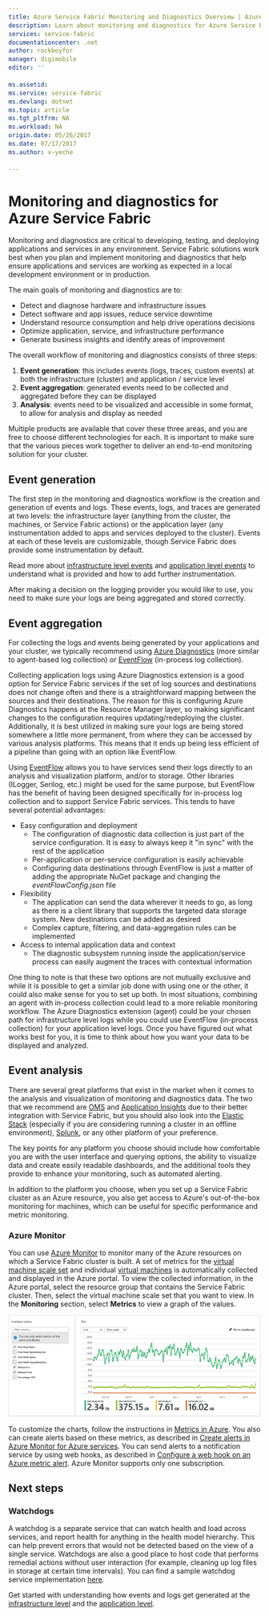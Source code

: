 ```yaml
---
title: Azure Service Fabric Monitoring and Diagnostics Overview | Azure
description: Learn about monitoring and diagnostics for Azure Service Fabric clusters, applications, and services.
services: service-fabric
documentationcenter: .net
author: rockboyfor
manager: digimobile
editor: ''

ms.assetid:
ms.service: service-fabric
ms.devlang: dotnet
ms.topic: article
ms.tgt_pltfrm: NA
ms.workload: NA
origin.date: 05/26/2017
ms.date: 07/17/2017
ms.author: v-yeche

---
```


# Monitoring and diagnostics for Azure Service Fabric

Monitoring and diagnostics are critical to developing, testing, and deploying applications and services in any environment. Service Fabric solutions work best when you plan and implement monitoring and diagnostics that help ensure applications and services are working as expected in a local development environment or in production.

The main goals of monitoring and diagnostics are to:
* Detect and diagnose hardware and infrastructure issues
* Detect software and app issues, reduce service downtime
* Understand resource consumption and help drive operations decisions
* Optimize application, service, and infrastructure performance
* Generate business insights and identify areas of improvement

The overall workflow of monitoring and diagnostics consists of three steps:

1. **Event generation**: this includes events (logs, traces, custom events) at both the infrastructure (cluster) and application / service level
2. **Event aggregation**: generated events need to be collected and aggregated before they can be displayed
3. **Analysis**: events need to be visualized and accessible in some format, to allow for analysis and display as needed

Multiple products are available that cover these three areas, and you are free to choose different technologies for each. It is important to make sure that the various pieces work together to deliver an end-to-end monitoring solution for your cluster.

## Event generation

The first step in the monitoring and diagnostics workflow is the creation and generation of events and logs. These events, logs, and traces are generated at two levels: the infrastructure layer (anything from the cluster, the machines, or Service Fabric actions) or the application layer (any instrumentation added to apps and services deployed to the cluster). Events at each of these levels are customizable, though Service Fabric does provide some instrumentation by default.

Read more about [infrastructure level events](service-fabric-diagnostics-event-generation-infra.md) and [application level events](service-fabric-diagnostics-event-generation-app.md) to understand what is provided and how to add further instrumentation.

After making a decision on the logging provider you would like to use, you need to make sure your logs are being aggregated and stored correctly.

## Event aggregation

For collecting the logs and events being generated by your applications and your cluster, we typically recommend using [Azure Diagnostics](service-fabric-diagnostics-event-aggregation-wad.md) (more similar to agent-based log collection) or [EventFlow](service-fabric-diagnostics-event-aggregation-eventflow.md) (in-process log collection).

Collecting application logs using Azure Diagnostics extension is a good option for Service Fabric services if the set of log sources and destinations does not change often and there is a straightforward mapping between the sources and their destinations. The reason for this is configuring Azure Diagnostics happens at the Resource Manager layer, so making significant changes to the configuration requires updating/redeploying the cluster. Additionally, it is best utilized in making sure your logs are being stored somewhere a little more permanent, from where they can be accessed by various analysis platforms. This means that it ends up being less efficient of a pipeline than going with an option like EventFlow.

Using [EventFlow](https://github.com/Azure/diagnostics-eventflow) allows you to have services send their logs directly to an analysis and visualization platform, and/or to storage. Other libraries (ILogger, Serilog, etc.) might be used for the same purpose, but EventFlow has the benefit of having been designed specifically for in-process log collection and to support Service Fabric services. This tends to have several potential advantages:

* Easy configuration and deployment
    * The configuration of diagnostic data collection is just part of the service configuration. It is easy to always keep it "in sync" with the rest of the application
    * Per-application or per-service configuration is easily achievable
    * Configuring data destinations through EventFlow is just a matter of adding the appropriate NuGet package and changing the *eventFlowConfig.json* file
* Flexibility
    * The application can send the data wherever it needs to go, as long as there is a client library that supports the targeted data storage system. New destinations can be added as desired
    * Complex capture, filtering, and data-aggregation rules can be implemented
* Access to internal application data and context
    * The diagnostic subsystem running inside the application/service process can easily augment the traces with contextual information

One thing to note is that these two options are not mutually exclusive and while it is possible to get a similar job done with using one or the other, it could also make sense for you to set up both. In most situations, combining an agent with in-process collection could lead to a more reliable monitoring workflow. The Azure Diagnostics extension (agent) could be your chosen path for infrastructure level logs while you could use EventFlow (in-process collection) for your application level logs. Once you have figured out what works best for you, it is time to think about how you want your data to be displayed and analyzed.

## Event analysis

There are several great platforms that exist in the market when it comes to the analysis and visualization of monitoring and diagnostics data. The two that we recommend are [OMS](service-fabric-diagnostics-event-analysis-oms.md) and [Application Insights](service-fabric-diagnostics-event-analysis-appinsights.md) due to their better integration with Service Fabric, but you should also look into the [Elastic Stack](https://www.elastic.co/products) (especially if you are considering running a cluster in an offline environment), [Splunk](https://www.splunk.com/), or any other platform of your preference.

The key points for any platform you choose should include how comfortable you are with the user interface and querying options, the ability to visualize data and create easily readable dashboards, and the additional tools they provide to enhance your monitoring, such as automated alerting.

In addition to the platform you choose, when you set up a Service Fabric cluster as an Azure resource, you also get access to Azure's out-of-the-box monitoring for machines, which can be useful for specific performance and metric monitoring.

### Azure Monitor

You can use [Azure Monitor](../monitoring-and-diagnostics/monitoring-overview.md) to monitor many of the Azure resources on which a Service Fabric cluster is built. A set of metrics for the [virtual machine scale set](../monitoring-and-diagnostics/monitoring-supported-metrics.md#microsoftcomputevirtualmachinescalesets) and individual [virtual machines](../monitoring-and-diagnostics/monitoring-supported-metrics.md#microsoftcomputevirtualmachinescalesetsvirtualmachines) is automatically collected and displayed in the Azure portal. To view the collected information, in the Azure portal, select the resource group that contains the Service Fabric cluster. Then, select the virtual machine scale set that you want to view. In the **Monitoring** section, select **Metrics** to view a graph of the values.

![Azure portal view of collected metric information](media/service-fabric-diagnostics-overview/azure-monitoring-metrics.png)

To customize the charts, follow the instructions in [Metrics in Azure](../monitoring-and-diagnostics/insights-how-to-customize-monitoring.md). You also can create alerts based on these metrics, as described in [Create alerts in Azure Monitor for Azure services](../monitoring-and-diagnostics/insights-alerts-portal.md). You can send alerts to a notification service by using web hooks, as described in [Configure a web hook on an Azure metric alert](../monitoring-and-diagnostics/insights-webhooks-alerts.md). Azure Monitor supports only one subscription. 

## Next steps

### Watchdogs

A watchdog is a separate service that can watch health and load across services, and report health for anything in the health model hierarchy. This can help prevent errors that would not be detected based on the view of a single service. Watchdogs are also a good place to host code that performs remedial actions without user interaction (for example, cleaning up log files in storage at certain time intervals). You can find a sample watchdog service implementation [here](https://github.com/Azure-Samples/service-fabric-watchdog-service).

Get started with understanding how events and logs get generated at the [infrastructure level](service-fabric-diagnostics-event-generation-infra.md) and the [application level](service-fabric-diagnostics-event-generation-app.md).